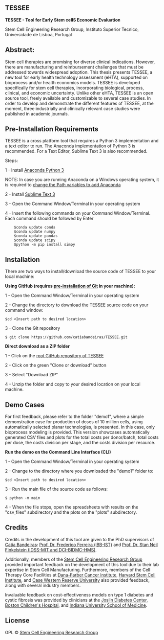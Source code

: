 ## TESSEE

<b>TESSEE - Tool for Early Stem cellS Economic Evaluation</b>

Stem Cell Engineering Research Group, Instituto Superior Tecnico, Universidade de Lisboa, Portugal

## Abstract:

Stem cell therapies are promising for diverse clinical indications. However, there are manufacturing and reimbursement challenges that must be addressed towards widespread adoption. This thesis presents TESSEE, a new tool for early health technology assessment (eHTA), supported on bioprocess and/or health economics models. TESSEE is developed specifically for stem cell therapies, incorporating biological, process, clinical, and economic uncertainty. Unlike other eHTA, TESSEE is an open source tool, freely available and customizable to several case studies. In order to develop and demonstrate the different features of TESSEE, at the moment, three industrially and clinically relevant case studies were published in academic journals.

## Pre-Installation Requirements

TESSEE is a cross platform tool that requires a Python 3 implementation and a text editor to run. The Anaconda implementation of Python 3 is recommended. For a Text Editor, Sublime Text 3 is also recommended.

Steps:

1 - Install [Anaconda Python 3](https://www.anaconda.com/distribution/)
       
 NOTE: In case you are running Anaconda on a Windows operating system, it is required to [change the Path variables to add Anaconda](https://medium.com/@GalarnykMichael/install-python-on-windows-anaconda-c63c7c3d1444)
    
2 - Install [Sublime Text 3](https://www.sublimetext.com/3)

3 - Open the Command Window/Terminal in your operating system

4 - Insert the following commands on your Command Window/Terminal. Each command should be followed by Enter


        $conda update conda
        $conda update numpy
        $conda update pandas
        $conda update scipy
        $python -m pip install simpy


## Installation

There are two ways to install/download the source code of TESSEE to your local machine:

<b>Using GitHub (requires [pre-installation of Git](https://git-scm.com/book/en/v2/Getting-Started-Installing-Git) in your machine):</b>

1 - Open the Command Window/Terminal in your operating system
    
2 - Change the directory to download the TESSEE source code on your command window:
    

    $cd <Insert path to desired location>

        
3 - Clone the Git repository 


    $ git clone https://github.com/catiabandeiras/TESSEE.git


<b>Direct download as a ZIP folder</b>

1 - Click on the [root GitHub repository of TESSEE](https://github.com/catiabandeiras/TESSEE)

2 - Click on the green "Clone or download" button

3 - Select "Download ZIP"

4 - Unzip the folder and copy to your desired location on your local machine.


## Demo Cases

For first feedback, please refer to the folder "demo1", where a simple demonstration case for production of doses of 10 million cells, using automatically selected planar technologies, is presented. In this case, only bioprocess modeling is provided. This version showcases automatically generated CSV files and plots for the total costs per donor/batch, total costs per dose, the costs division per stage, and the costs division per resource.

<b>Run the demo on the Command Line Interface (CLI)</b>

1 - Open the Command Window/Terminal in your operating system

2 - Change to the directory where you downloaded the "demo1" folder to:

    
    $cd <Insert path to desired location>
   

3 - Run the main file of the source code as follows:

    
    $ python -m main
    

4 - When the file stops, open the spreadsheets with results on the "csv_files" subdirectory and the plots on the "plots" subdirectory.

## Credits

Credits in the development of this tool are given to the PhD supervisors of [Catia Bandeiras](http://scerg.tecnico.ulisboa.pt/cbandeiras.html): [Prof. Dr. Frederico Ferreira (iBB-IST)](http://scerg.tecnico.ulisboa.pt/fcferreira.html) and [Prof. Dr. Stan Neil Finkelstein (IDSS-MIT and DCI-BIDMC-HMS)](https://idss.mit.edu/staff/stan-finkelstein/). 

Additionally, members of the [Stem Cell Engineering Research Group](http://scerg.tecnico.ulisboa.pt/index.html) provided important feedback on the development of this tool due to their lab expertise in Stem Cell Manufacturing. Furthermore, members of the Cell Therapy Core Facilities at [Dana-Farber Cancer Institute](https://www.dana-farber.org/), [Harvard Stem Cell Institute](https://hsci.harvard.edu/), and [Case Western Reserve University](https://case.edu/) also provided feedback, along with several industry members.

Invaluable feedback on cost-effectiveness models on type 1 diabetes and cystic fibrosis was provided by clinicians at the [Joslin Diabetes Center](https://www.joslin.org/), [Boston Children's Hospital](http://www.childrenshospital.org/), and [Indiana University School of Medicine](https://medicine.iu.edu/).

## License

GPL © [Stem Cell Engineering Research Group](http://scerg.tecnico.ulisboa.pt)
